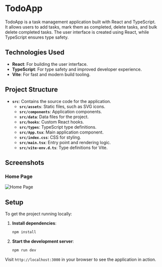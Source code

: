 # TodoApp

TodoApp is a task management application built with React and TypeScript. It allows users to add tasks, mark them as completed, delete tasks, and bulk delete completed tasks. The user interface is created using React, while TypeScript ensures type safety.

## Technologies Used

- **React**: For building the user interface.
- **TypeScript**: For type safety and improved developer experience.
- **Vite**: For fast and modern build tooling.

## Project Structure

- **`src`**: Contains the source code for the application.
  - **`src/assets`**: Static files, such as SVG icons.
  - **`src/components`**: Application components.
  - **`src/data`**: Data files for the project.
  - **`src/hooks`**: Custom React hooks.
  - **`src/types`**: TypeScript type definitions.
  - **`src/App.tsx`**: Main application component.
  - **`src/index.css`**: CSS for styling.
  - **`src/main.tsx`**: Entry point and rendering logic.
  - **`src/vite-env.d.ts`**: Type definitions for Vite.

## Screenshots

### Home Page

![Home Page](assets/homepage.png)

## Setup

To get the project running locally:

1. **Install dependencies**:

    ```bash
    npm install
    ```

2. **Start the development server**:

    ```bash
    npm run dev
    ```

Visit `http://localhost:3000` in your browser to see the application in action.
